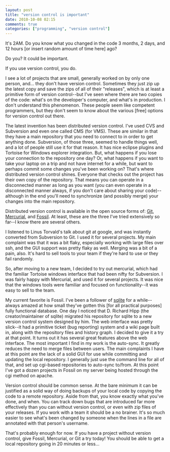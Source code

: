 ```yaml
---
layout: post
title: "version control is important"
date: 2010-10-08 02:15
comments: true
categories: ["programming", "version control"]
---
```

It's 2AM. Do you know what you changed in the code 3 months, 2 days, and 12 hours [or insert random amount of time here] ago?

Do you? It could be important.

If you use version control, you do.
<!--more-->

I see a lot of projects that are small, generally worked on by only one person, and... they don't have version control. Sometimes they just zip up the latest copy and save the zips of all of their "releases", which is at least a primitive form of version control--but I've seen where there are two copies of the code: what's on the developer's computer, and what's in production. I don't understand this phenomenon. These people seem like competent programmers, but they don't seem to know about the various [free] options for version control out there.

The latest invention has been distributed version control. I've used CVS and Subversion and even one called CMS (for VMS). These are similar in that they have a main repository that you need to connect to in order to get anything done. Subversion, of those three, seemed to handle things well, and a lot of people still use it for that reason. It has nice eclipse plugins and Tortoise for Windows explorer integration. But, what happens if you lose your connection to the repository one day? Or, what happens if you want to take your laptop on a trip and not have internet for a while, but want to perhaps commit some changes you've been working on? That's where distributed version control shines. Everyone that checks out the project has their own copy of the repository. That means you can operate in a disconnected manner as long as you want (you can even operate in a disconnected manner always, if you don't care about sharing your code)--although in the end you'll need to synchronize (and possibly merge) your changes into the main repository.

Distributed version control is available in the open source forms of: <a href="http://git-scm.com/">Git</a>, <a href="http://mercurial.selenic.com/">Mercurial</a>, and <a href="http://www.fossil-scm.org/">Fossil</a>. At least, these are the three I've tried extensively so far--I know there are several others. 

I listened to Linus Torvald's talk about git at google, and was instantly converted from Subversion to Git. I used it for several projects. My main complaint was that it was a bit flaky, especially working with large files over ssh, and the GUI support was pretty flaky as well. Merging was a bit of a pain, also. It's hard to sell tools to your team if they're hard to use or they fail randomly.

So, after moving to a new team, I decided to try out mercurial, which had the familiar Tortoise windows interface that had been nifty for Subversion. I was fairly happy with Mercurial, and used it for several projects. It was nice that the windows tools were familiar and focused on functionality--it was easy to sell to the team.

My current favorite is Fossil. I've been a follower of <a href="http://www.sqlite.org">sqlite</a> for a while--always amazed at how small they've gotten this [for all practical purposes] fully functional database. One day I noticed that D. Richard Hipp (the creator/maintainer of sqlite) migrated his repository for sqlite to a new version control system designed by him. The web interface was pretty slick--it had a primitive ticket (bug reporting) system and a wiki page built in, along with the repository files and history graph. I decided to give it a try at that point. It turns out it has several great features above the web interface. The most important I find in my work is the auto-sync. It greatly reduces the need to merge files between users. The main complaints I have at this point are the lack of a solid GUI for use while committing and updating the local repository. I generally just use the command line for all of that, and set up cgi-based repositories to auto-sync to/from. At this point I've got a dozen projects in Fossil on my server being hosted through the cgi method on apache.

Version control should be common sense. At the bare minimum it can be justified as a solid way of doing backups of your local code by copying the code to a remote repository. Aside from that, you know exactly what you've done, and when. You can track down bugs that are introduced far more effectively than you can without version control, or even with zip files of your releases. If you work with a team it should be a no brainer. It's so much easier to see what's been changed by someone when the lines in a file are annotated with that person's username.

That's probably enough for now. If you have a project without version control, give Fossil, Mercurial, or Git a try today! You should be able to get a local repository going in 20 minutes or less...

